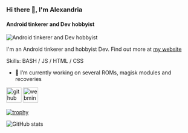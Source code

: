 ### Hi there 👋, I'm Alexandria
#### Android tinkerer and Dev hobbyist
![Android tinkerer and Dev hobbyist](https://www.linuxandria.com/wp-content/uploads/2020/12/734892dfa863f3dd71e89c908a897141.jpg)

I'm an Android tinkerer and hobbyist Dev. Find out more at [my website](https://www.linuxandria.com)

Skills: BASH / JS / HTML / CSS

- 🔭 I’m currently working on several ROMs, magisk modules and recoveries 


[<img src='https://cdn.jsdelivr.net/npm/simple-icons@3.0.1/icons/github.svg' alt='github' height='40'>](https://github.com/unixandria-xda)  [<img src='https://cdn.jsdelivr.net/npm/simple-icons@3.0.1/icons/webmin.svg' alt='webmin' height='40'>](https://www.linuxandria.com)  

[![trophy](https://github-profile-trophy.vercel.app/?username=unixandria-xda)](https://github.com/ryo-ma/github-profile-trophy)

![GitHub stats](https://github-readme-stats.vercel.app/api?username=unixandria-xda&show_icons=true)  

